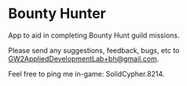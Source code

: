 # Bounty Hunter

App to aid in completing Bounty Hunt guild missions.

Please send any suggestions, feedback, bugs, etc to GW2AppliedDevelopmentLab+bh@gmail.com.

Feel free to ping me in-game: SolidCypher.8214.
